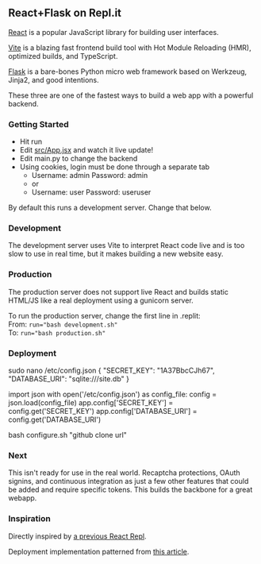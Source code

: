 ## React+Flask on Repl.it

[React](https://reactjs.org/) is a popular JavaScript library for building user interfaces.

[Vite](https://vitejs.dev/) is a blazing fast frontend build tool with Hot Module Reloading (HMR), optimized builds, and TypeScript.

[Flask](https://flask.palletsprojects.com/) is a bare-bones Python micro web framework based on Werkzeug, Jinja2, and good intentions.

These three are one of the fastest ways to build a web app with a powerful backend.

### Getting Started
- Hit run
- Edit [src/App.jsx](#src/App.jsx) and watch it live update!
- Edit main.py to change the backend
- Using cookies, login must be done through a separate tab
  - Username: admin Password: admin
  - or
  - Username: user  Password: useruser

By default this runs a development server. Change that below.

### Development
The development server uses Vite to interpret React code live and is too slow to use in real time, but it makes building a new website easy.

### Production
The production server does not support live React and builds static HTML/JS like a real deployment using a gunicorn server.

To run the production server, change the first line in .replit:<br>
From: `run="bash development.sh"`  
To: `run="bash production.sh"`

### Deployment

sudo nano /etc/config.json
{
	"SECRET_KEY": "1A37BbcCJh67",
	"DATABASE_URI": "sqlite:///site.db"
}

import json
with open('/etc/config.json') as config_file:
    config = json.load(config_file)
app.config['SECRET_KEY'] = config.get('SECRET_KEY')
app.config['DATABASE_URI'] = config.get('DATABASE_URI')

bash configure.sh "github clone url"

### Next
This isn't ready for use in the real world. Recaptcha protections, OAuth signins, and continuous integration as just a few other features that could be added and require specific tokens. This builds the backbone for a great webapp.

### Inspiration

Directly inspired by [a previous React Repl](https://replit.com/@replit/Reactjs).

Deployment implementation patterned from [this article](https://medium.com/@abalarin/flask-on-linode-a6d6ce2505d0).
